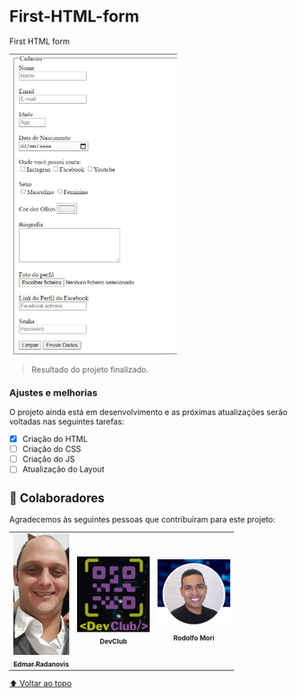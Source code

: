 # First-HTML-form
First HTML form

<img src="./Assets/page image.png" alt="page-image" width="300px">

> Resultado do projeto finalizado.

### Ajustes e melhorias

O projeto ainda está em desenvolvimento e as próximas atualizações serão voltadas nas seguintes tarefas:

- [x] Criação do HTML
- [ ] Criação do CSS
- [ ] Criação do JS
- [ ] Atualização do Layout
## 🤝 Colaboradores

Agradecemos às seguintes pessoas que contribuíram para este projeto:

<table>
  <tr>
    <td align="center">
      <a href="https://github.com/ed-radanovis">
        <img src="./Assets/my image.jpg" width="100px;" alt="Foto de Edmar Radanovis"/><br>
        <sub>
          <b>Edmar Radanovis</b>
        </sub>
      </a>
    </td>
    <td align="center">
        <img src="./Logo DevClub.png" width="130px;" alt="Logo DevClub"/><br>
        <sub>
          <b>DevClub</b>
        </sub>
      </td><td align="center">
        <img src="./Foto Rodolfo Mori.png" width="130px;" alt="Foto Rodolfo Mori"/><br>
        <sub>
          <b>Rodolfo Mori</b>
        </sub>
      </td>
  </tr>
</table>


[⬆ Voltar ao topo](First-landing-page-from-YouTube)<br>
